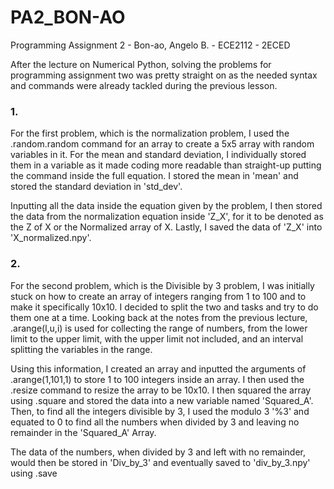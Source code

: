 # PA2_BON-AO
Programming Assignment 2 - Bon-ao, Angelo B. - ECE2112 - 2ECED

After the lecture on Numerical Python, solving the problems for programming assignment two was pretty straight on as the needed syntax and commands were already tackled during the previous lesson.

### 1.
For the first problem, which is the normalization problem, I used the .random.random command for an array to create a 5x5 array with random variables in it. 
For the mean and standard deviation, I individually stored them in a variable as it made coding more readable than straight-up putting the command inside the full equation. 
I stored the mean in 'mean' and stored the standard deviation in 'std_dev'. 

Inputting all the data inside the equation given by the problem, I then stored the data from the normalization equation inside 'Z_X', for it to be denoted as the Z of X or the Normalized array of X. Lastly, I saved the data of 'Z_X' into 'X_normalized.npy'.

### 2.
For the second problem, which is the Divisible by 3 problem, I was initially stuck on how to create an array of integers ranging from 1 to 100 and to make it specifically 10x10. I decided to split the two and tasks and try to do them one at a time. Looking back at the notes from the previous lecture, .arange(l,u,i) is used for collecting the range of numbers, from the lower limit to the upper limit, with the upper limit not included, and an interval splitting the variables in the range.

Using this information, I created an array and inputted the arguments of .arange(1,101,1) to store 1 to 100 integers inside an array. I then used the .resize command to resize the array to be 10x10.
I then squared the array using .square and stored the data into a new variable named 'Squared_A'. Then, to find all the integers divisible by 3, I used the modulo 3 '%3' and equated to 0 to find all the numbers when divided by 3 and leaving no remainder in the 'Squared_A' Array.

The data of the numbers, when divided by 3 and left with no remainder, would then be stored in 'Div_by_3' and eventually saved to 'div_by_3.npy' using .save

